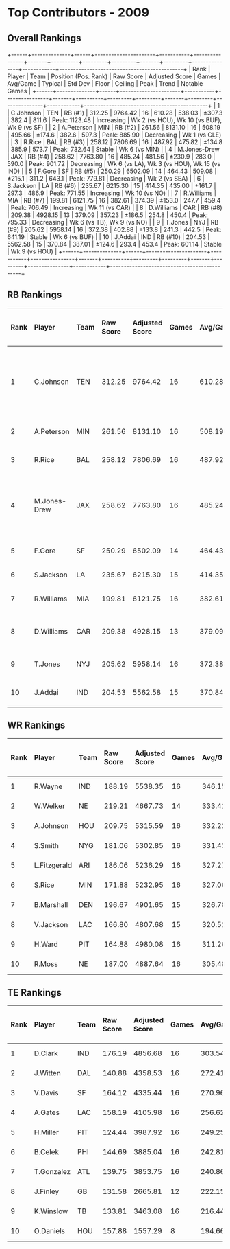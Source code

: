 # Top Contributors - 2009

## Overall Rankings

+------+--------------+------+----------------------+-----------+----------------+-------+----------+---------+---------+-------+---------+---------------+------------+---------------------------------------------+
| Rank | Player       | Team | Position (Pos. Rank) | Raw Score | Adjusted Score | Games | Avg/Game | Typical | Std Dev | Floor | Ceiling | Peak          | Trend      | Notable Games                               |
+------+--------------+------+----------------------+-----------+----------------+-------+----------+---------+---------+-------+---------+---------------+------------+---------------------------------------------+
| 1    | C.Johnson    | TEN  | RB (#1)              | 312.25    | 9764.42        | 16    | 610.28   | 538.03  | ±307.3  | 382.4 | 811.6   | Peak: 1123.48 | Increasing | Wk 2 (vs HOU), Wk 10 (vs BUF), Wk 9 (vs SF) |
| 2    | A.Peterson   | MIN  | RB (#2)              | 261.56    | 8131.10        | 16    | 508.19   | 495.66  | ±174.6  | 382.6 | 597.3   | Peak: 885.90  | Decreasing | Wk 1 (vs CLE)                               |
| 3    | R.Rice       | BAL  | RB (#3)              | 258.12    | 7806.69        | 16    | 487.92   | 475.82  | ±134.8  | 385.9 | 573.7   | Peak: 732.64  | Stable     | Wk 6 (vs MIN)                               |
| 4    | M.Jones-Drew | JAX  | RB (#4)              | 258.62    | 7763.80        | 16    | 485.24   | 481.56  | ±230.9  | 283.0 | 590.0   | Peak: 901.72  | Decreasing | Wk 6 (vs LA), Wk 3 (vs HOU), Wk 15 (vs IND) |
| 5    | F.Gore       | SF   | RB (#5)              | 250.29    | 6502.09        | 14    | 464.43   | 509.08  | ±215.1  | 311.2 | 643.1   | Peak: 779.81  | Decreasing | Wk 2 (vs SEA)                               |
| 6    | S.Jackson    | LA   | RB (#6)              | 235.67    | 6215.30        | 15    | 414.35   | 435.00  | ±161.7  | 297.3 | 486.9   | Peak: 771.55  | Increasing | Wk 10 (vs NO)                               |
| 7    | R.Williams   | MIA  | RB (#7)              | 199.81    | 6121.75        | 16    | 382.61   | 374.39  | ±153.0  | 247.7 | 459.4   | Peak: 706.49  | Increasing | Wk 11 (vs CAR)                              |
| 8    | D.Williams   | CAR  | RB (#8)              | 209.38    | 4928.15        | 13    | 379.09   | 357.23  | ±186.5  | 254.8 | 450.4   | Peak: 795.33  | Decreasing | Wk 6 (vs TB), Wk 9 (vs NO)                  |
| 9    | T.Jones      | NYJ  | RB (#9)              | 205.62    | 5958.14        | 16    | 372.38   | 402.88  | ±133.8  | 241.3 | 442.5   | Peak: 641.19  | Stable     | Wk 6 (vs BUF)                               |
| 10   | J.Addai      | IND  | RB (#10)             | 204.53    | 5562.58        | 15    | 370.84   | 387.01  | ±124.6  | 293.4 | 453.4   | Peak: 601.14  | Stable     | Wk 9 (vs HOU)                               |
+------+--------------+------+----------------------+-----------+----------------+-------+----------+---------+---------+-------+---------+---------------+------------+---------------------------------------------+

## RB Rankings

| Rank | Player       | Team | Raw Score | Adjusted Score | Games | Avg/Game | Typical | Std Dev | Floor | Ceiling | Peak          | Trend      | Notable Games (>150% Typical)               |
| :----| :------------| :----| :---------| :--------------| :-----| :--------| :-------| :-------| :-----| :-------| :-------------| :----------| :-------------------------------------------|
| 1    | C.Johnson    | TEN  | 312.25    | 9764.42        | 16    | 610.28   | 538.03  | ±307.3  | 382.4 | 811.6   | Peak: 1123.48 | Increasing | Wk 2 (vs HOU), Wk 10 (vs BUF), Wk 9 (vs SF) |
| 2    | A.Peterson   | MIN  | 261.56    | 8131.10        | 16    | 508.19   | 495.66  | ±174.6  | 382.6 | 597.3   | Peak: 885.90  | Decreasing | Wk 1 (vs CLE)                               |
| 3    | R.Rice       | BAL  | 258.12    | 7806.69        | 16    | 487.92   | 475.82  | ±134.8  | 385.9 | 573.7   | Peak: 732.64  | Stable     | Wk 6 (vs MIN)                               |
| 4    | M.Jones-Drew | JAX  | 258.62    | 7763.80        | 16    | 485.24   | 481.56  | ±230.9  | 283.0 | 590.0   | Peak: 901.72  | Decreasing | Wk 6 (vs LA), Wk 3 (vs HOU), Wk 15 (vs IND) |
| 5    | F.Gore       | SF   | 250.29    | 6502.09        | 14    | 464.43   | 509.08  | ±215.1  | 311.2 | 643.1   | Peak: 779.81  | Decreasing | Wk 2 (vs SEA)                               |
| 6    | S.Jackson    | LA   | 235.67    | 6215.30        | 15    | 414.35   | 435.00  | ±161.7  | 297.3 | 486.9   | Peak: 771.55  | Increasing | Wk 10 (vs NO)                               |
| 7    | R.Williams   | MIA  | 199.81    | 6121.75        | 16    | 382.61   | 374.39  | ±153.0  | 247.7 | 459.4   | Peak: 706.49  | Increasing | Wk 11 (vs CAR)                              |
| 8    | D.Williams   | CAR  | 209.38    | 4928.15        | 13    | 379.09   | 357.23  | ±186.5  | 254.8 | 450.4   | Peak: 795.33  | Decreasing | Wk 6 (vs TB), Wk 9 (vs NO)                  |
| 9    | T.Jones      | NYJ  | 205.62    | 5958.14        | 16    | 372.38   | 402.88  | ±133.8  | 241.3 | 442.5   | Peak: 641.19  | Stable     | Wk 6 (vs BUF)                               |
| 10   | J.Addai      | IND  | 204.53    | 5562.58        | 15    | 370.84   | 387.01  | ±124.6  | 293.4 | 453.4   | Peak: 601.14  | Stable     | Wk 9 (vs HOU)                               |

## WR Rankings

| Rank | Player       | Team | Raw Score | Adjusted Score | Games | Avg/Game | Typical | Std Dev | Floor | Ceiling | Peak         | Trend      | Notable Games (>150% Typical) |
| :----| :------------| :----| :---------| :--------------| :-----| :--------| :-------| :-------| :-----| :-------| :------------| :----------| :-----------------------------|
| 1    | R.Wayne      | IND  | 188.19    | 5538.35        | 16    | 346.15   | 335.37  | ±185.0  | 187.5 | 454.9   | Peak: 720.57 | Decreasing |                               |
| 2    | W.Welker     | NE   | 219.21    | 4667.73        | 14    | 333.41   | 363.65  | ±141.7  | 209.6 | 397.0   | Peak: 622.19 | Stable     |                               |
| 3    | A.Johnson    | HOU  | 209.75    | 5315.59        | 16    | 332.22   | 303.35  | ±158.4  | 230.8 | 397.6   | Peak: 702.78 | Increasing |                               |
| 4    | S.Smith      | NYG  | 181.06    | 5302.85        | 16    | 331.43   | 289.58  | ±142.5  | 261.3 | 329.5   | Peak: 621.49 | Stable     |                               |
| 5    | L.Fitzgerald | ARI  | 186.06    | 5236.29        | 16    | 327.27   | 319.71  | ±145.2  | 234.9 | 412.4   | Peak: 536.36 | Decreasing |                               |
| 6    | S.Rice       | MIN  | 171.88    | 5232.95        | 16    | 327.06   | 319.37  | ±146.0  | 207.8 | 423.9   | Peak: 535.13 | Increasing |                               |
| 7    | B.Marshall   | DEN  | 196.67    | 4901.65        | 15    | 326.78   | 321.57  | ±190.8  | 198.9 | 408.0   | Peak: 821.58 | Increasing |                               |
| 8    | V.Jackson    | LAC  | 166.80    | 4807.68        | 15    | 320.51   | 331.95  | ±159.9  | 187.7 | 478.5   | Peak: 569.75 | Decreasing |                               |
| 9    | H.Ward       | PIT  | 164.88    | 4980.08        | 16    | 311.26   | 345.64  | ±153.2  | 177.2 | 400.1   | Peak: 533.75 | Decreasing |                               |
| 10   | R.Moss       | NE   | 187.00    | 4887.64        | 16    | 305.48   | 256.39  | ±173.2  | 182.6 | 437.2   | Peak: 704.06 | Decreasing |                               |

## TE Rankings

| Rank | Player     | Team | Raw Score | Adjusted Score | Games | Avg/Game | Typical | Std Dev | Floor | Ceiling | Peak         | Trend      | Notable Games (>150% Typical) |
| :----| :----------| :----| :---------| :--------------| :-----| :--------| :-------| :-------| :-----| :-------| :------------| :----------| :-----------------------------|
| 1    | D.Clark    | IND  | 176.19    | 4856.68        | 16    | 303.54   | 285.03  | ±145.7  | 190.8 | 374.2   | Peak: 561.89 | Decreasing |                               |
| 2    | J.Witten   | DAL  | 140.88    | 4358.53        | 16    | 272.41   | 244.21  | ±116.3  | 200.9 | 302.9   | Peak: 606.18 | Stable     |                               |
| 3    | V.Davis    | SF   | 164.12    | 4335.44        | 16    | 270.96   | 205.47  | ±138.2  | 179.1 | 383.5   | Peak: 475.39 | Increasing |                               |
| 4    | A.Gates    | LAC  | 158.19    | 4105.98        | 16    | 256.62   | 241.14  | ±97.9   | 230.2 | 259.9   | Peak: 471.96 | Stable     |                               |
| 5    | H.Miller   | PIT  | 124.44    | 3987.92        | 16    | 249.25   | 223.08  | ±138.6  | 145.9 | 364.2   | Peak: 437.93 | Decreasing |                               |
| 6    | B.Celek    | PHI  | 144.69    | 3885.04        | 16    | 242.81   | 222.57  | ±93.9   | 186.4 | 314.0   | Peak: 370.29 | Stable     |                               |
| 7    | T.Gonzalez | ATL  | 139.75    | 3853.75        | 16    | 240.86   | 249.30  | ±106.4  | 198.6 | 291.2   | Peak: 399.38 | Stable     |                               |
| 8    | J.Finley   | GB   | 131.58    | 2665.81        | 12    | 222.15   | 200.43  | ±137.5  | 154.7 | 243.7   | Peak: 470.55 | Increasing |                               |
| 9    | K.Winslow  | TB   | 133.81    | 3463.08        | 16    | 216.44   | 208.69  | ±113.0  | 117.4 | 283.0   | Peak: 435.71 | Stable     |                               |
| 10   | O.Daniels  | HOU  | 157.88    | 1557.29        | 8     | 194.66   | 216.02  | ±106.0  | 99.3  | 254.1   | Peak: 464.35 | Increasing |                               |

